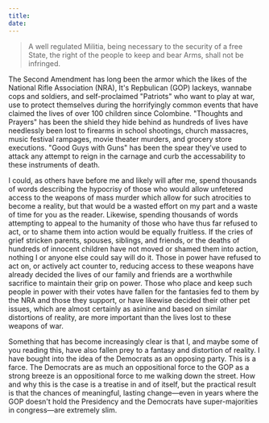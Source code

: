 ```yaml
---
title: 
date:
---
```


> A well regulated Militia, being necessary to the security of a free State, 
> the right of the people to keep and bear Arms, shall not be infringed.

The Second Amendment has long been the armor which the likes of the National Rifle Association (NRA), It's Repbulican (GOP) lackeys, wannabe cops and soldiers, and self-proclaimed "Patriots" who want to play at war, use to protect themselves during the horrifyingly common events that have claimed the lives of over 100 children since Colombine. "Thoughts and Prayers" has been the shield they hide behind as hundreds of lives have needlessly been lost to firearms in school shootings, church massacres, music festival rampages, movie theater murders, and grocery store executions. "Good Guys with Guns" has been the spear they've used to attack any attempt to reign in the carnage and curb the accessability to these instruments of death.

I could, as others have before me and likely will after me, spend thousands of words describing the hypocrisy of those who would allow unfetered access to the weapons of mass murder which allow for such atrocities to become a reality, but that would be a wasted effort on my part and a waste of time for you as the reader. Likewise, spending thousands of words attempting to appeal to the humanity of those who have thus far refused to act, or to shame them into action would be equally fruitless. If the cries of grief stricken parents, spouses, siblings, and friends, or the deaths of hundreds of innocent children have not moved or shamed them into action, nothing I or anyone else could say will do it. Those in power have refused to act on, or actively act counter to, reducing access to these weapons have already decided the lives of our family and friends are a worthwhile sacrifice to maintain their grip on power. Those who place and keep such people in power with their votes have fallen for the fantasies fed to them by the NRA and those they support, or have likewise decided their other pet issues, which are almost certainly as asinine and based on similar distortions of reality, are more important than the lives lost to these weapons of war.

Something that has become increasingly clear is that I, and maybe some of you reading this, have also fallen prey to a fantasy and distortion of reality. I have bought into the idea of the Democrats as an opposing party. This is a farce. The Democrats are as much an oppositional force to the GOP as a strong breeze is an oppositional force to me walking down the street. How and why this is the case is a treatise in and of itself, but the practical result is that the chances of meaningful, lasting change—even in years where the GOP doesn't hold the Presidency and the Democrats have super-majorities in congress—are extremely slim.